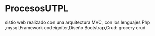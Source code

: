 # ProcesosUTPL
sistio web realizado con una arquitectura MVC, con los lenguajes Php ,mysql,Framework codeigniter,Diseño Bootstrap,Crud: grocery crud

